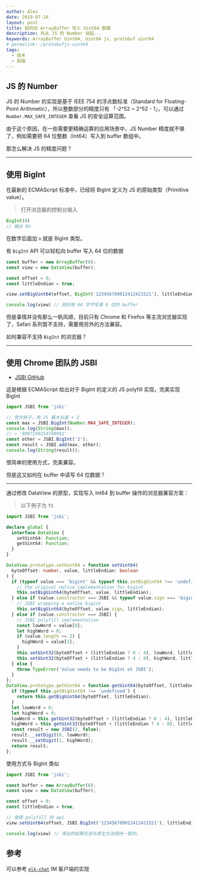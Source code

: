 ```yaml
---
author: Alex
date: 2019-07-16
layout: post
title: 如何向 ArrayBuffer 写入 Uint64 数据
description: 先从 JS 的 Number 说起...
keywords: ArrayBuffer Uint64, Uint64 js, protobuf uint64
# permalink: /protobufjs-uint64
tags: 
  - 技术
  - 前端
---
```


## JS 的 Number

JS 的 Number 的实现是基于 IEEE 754 的浮点数标准（Standard for Floating-Point Arithmetic），所以整数部分的精度只有 「-2^52 ~ 2^52 - 1」，可以通过 `Number.MAX_SAFE_INTEGER` 查看 JS 的安全运算范围。

由于这个原因，在一些需要更精确运算的应用场景中，JS Number 精度就不够了，例如需要把 64 位整数（Int64）写入到 buffer 数组中。

那怎么解决 JS 的精度问题？

--------------

## 使用 BigInt

在最新的 ECMAScript 标准中，已经将 BigInt 定义为 JS 的原始类型（Primitive value）。

>打开浏览器的控制台输入

```js
BigInt(0)
// 输出 0n
```

在数字后面加 `n` 就是 BigInt 类型。

有 `BigInt` API 可以轻松向 buffer 写入 64 位的数据

```js
const buffer = new ArrayBuffer(8);
const view = new DataView(buffer);

const offset = 0;
const littleEndian = true;

view.setBigUint64(offset, BigInt('123456789012412421521'), littleEndian);

console.log(view) // 刚好用 64 字节写满 8 位的 buffer
```

但是事情并没有那么一帆风顺，目前只有 Chrome 和 Firefox 等主流浏览器实现了，Safari 系列暂不支持，需要用另外的方法兼容。

如何兼容不支持 `BigInt` 的浏览器？

--------------

## 使用 Chrome 团队的 JSBI

- [JSBI GitHub](https://github.com/GoogleChromeLabs/jsbi#readme)

这是根据 ECMAScript 给出对于 BigInt 的定义的 JS polyfill 实现，完美实现 BigInt

```js
import JSBI from 'jsbi'

// 官方例子，用 JS 最大长度 + 2
const max = JSBI.BigInt(Number.MAX_SAFE_INTEGER);
console.log(String(max));
// → '9007199254740991'
const other = JSBI.BigInt('2');
const result = JSBI.add(max, other);
console.log(String(result));
```

恨简单的使用方式，完美兼容。

但是这又如何在 buffer 中读写 64 位数据？

--------------

通过修改 DataView 的原型，实现写入 Int64 到 buffer 操作的浏览器兼容方案：

> 以下例子为 `TS`

```ts
import JSBI from 'jsbi';

declare global {
  interface DataView {
    setUint64: Function;
    getUint64: Function;
  }
}

DataView.prototype.setUint64 = function setUint64(
  byteOffset: number, value, littleEndian: boolean
) {
  if (typeof value === 'bigint' && typeof this.setBigUint64 !== 'undefined') {
    // the original native implementation for bigint
    this.setBigUint64(byteOffset, value, littleEndian);
  } else if (value.constructor === JSBI && typeof value.sign === 'bigint' && typeof this.setBigUint64 !== 'undefined') {
    // JSBI wrapping a native bigint
    this.setBigUint64(byteOffset, value.sign, littleEndian);
  } else if (value.constructor === JSBI) {
    // JSBI polyfill implementation
    const lowWord = value[0];
    let highWord = 0;
    if (value.length >= 2) {
      highWord = value[1];
    }
    this.setUint32(byteOffset + (littleEndian ? 0 : 4), lowWord, littleEndian);
    this.setUint32(byteOffset + (littleEndian ? 4 : 0), highWord, littleEndian);
  } else {
    throw TypeError('Value needs to be BigInt ot JSBI');
  }
};
DataView.prototype.getUint64 = function getUint64(byteOffset, littleEndian) {
  if (typeof this.getBigUint64 !== 'undefined') {
    return this.getBigUint64(byteOffset, littleEndian);
  }
  let lowWord = 0;
  let highWord = 0;
  lowWord = this.getUint32(byteOffset + (littleEndian ? 0 : 4), littleEndian);
  highWord = this.getUint32(byteOffset + (littleEndian ? 4 : 0), littleEndian);
  const result = new JSBI(2, false);
  result.__setDigit(0, lowWord);
  result.__setDigit(1, highWord);
  return result;
};
```

使用方式与 BigInt 类似

```ts
import JSBI from 'jsbi';

const buffer = new ArrayBuffer(8);
const view = new DataView(buffer);

const offset = 0;
const littleEndian = true;

// 使用 polyfill 的 api
view.setUint64(offset, JSBI.BigInt('123456789012412421521'), littleEndian);

console.log(view) // 得出的结果应该与原生方法保持一致的。
```

## 参考

可以参考 [`elk-chat`](https://github.com/elk-chat/elk_web/blob/master/packages/sdk/bigint-buffer.ts) IM 客户端的实现
